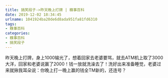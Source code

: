 ```yaml
---
title: 搞笑段子->昨天晚上打牌 | 糗事百科
date: 2019-12-02 18:34:45
urlname: 1041924ba20de6d8ada951fa81fd6310
tags: 
- 糗事百科
categories:
- 糗事百科
- 搞笑段子
---
```

昨天晚上打牌，身上1000输光了，想着回家去老婆要骂，就去ATM机上取了3000大洋，回家和老婆说赢了2000！钱一放就洗澡去了！洗好出来准备睡觉，老婆过来就揪我耳朵说：你晚上打一晚上赢的钱全TM新的，还连号？


